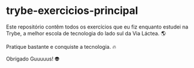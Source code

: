 # trybe-exercicios-principal

Este repositório contêm todos os exercícios que eu fiz enquanto estudei na Trybe, a melhor escola de tecnologia do lado sul da Via Láctea. 🌎

Pratique bastante e conquiste a tecnologia. 🔥

Obrigado Guuuuus! 👽
